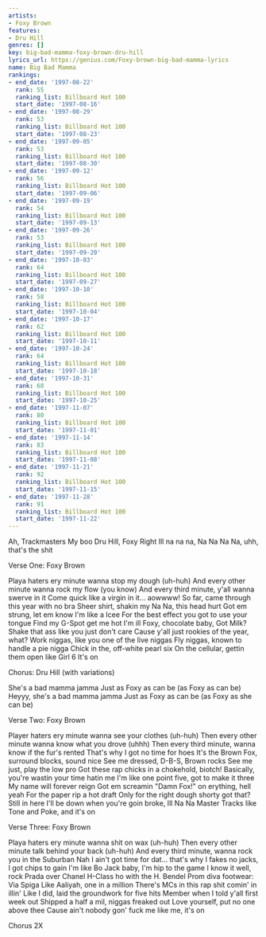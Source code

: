 ```yaml
---
artists:
- Foxy Brown
features:
- Dru Hill
genres: []
key: big-bad-mamma-foxy-brown-dru-hill
lyrics_url: https://genius.com/Foxy-brown-big-bad-mamma-lyrics
name: Big Bad Mamma
rankings:
- end_date: '1997-08-22'
  rank: 55
  ranking_list: Billboard Hot 100
  start_date: '1997-08-16'
- end_date: '1997-08-29'
  rank: 53
  ranking_list: Billboard Hot 100
  start_date: '1997-08-23'
- end_date: '1997-09-05'
  rank: 53
  ranking_list: Billboard Hot 100
  start_date: '1997-08-30'
- end_date: '1997-09-12'
  rank: 56
  ranking_list: Billboard Hot 100
  start_date: '1997-09-06'
- end_date: '1997-09-19'
  rank: 54
  ranking_list: Billboard Hot 100
  start_date: '1997-09-13'
- end_date: '1997-09-26'
  rank: 53
  ranking_list: Billboard Hot 100
  start_date: '1997-09-20'
- end_date: '1997-10-03'
  rank: 64
  ranking_list: Billboard Hot 100
  start_date: '1997-09-27'
- end_date: '1997-10-10'
  rank: 58
  ranking_list: Billboard Hot 100
  start_date: '1997-10-04'
- end_date: '1997-10-17'
  rank: 62
  ranking_list: Billboard Hot 100
  start_date: '1997-10-11'
- end_date: '1997-10-24'
  rank: 64
  ranking_list: Billboard Hot 100
  start_date: '1997-10-18'
- end_date: '1997-10-31'
  rank: 68
  ranking_list: Billboard Hot 100
  start_date: '1997-10-25'
- end_date: '1997-11-07'
  rank: 80
  ranking_list: Billboard Hot 100
  start_date: '1997-11-01'
- end_date: '1997-11-14'
  rank: 83
  ranking_list: Billboard Hot 100
  start_date: '1997-11-08'
- end_date: '1997-11-21'
  rank: 92
  ranking_list: Billboard Hot 100
  start_date: '1997-11-15'
- end_date: '1997-11-28'
  rank: 91
  ranking_list: Billboard Hot 100
  start_date: '1997-11-22'
---
```

Ah, Trackmasters
My boo
 Dru Hill, Foxy
 Right
 Ill na na na, Na Na
 Na Na, uhh, that's the shit

Verse One: Foxy Brown

Playa haters ery minute wanna stop my dough (uh-huh)
And every other minute wanna rock my flow (you know)
And every third minute, y'all wanna swerve in it
Come quick like a virgin in it... aowwww!
So far, came through this year with no bra
Sheer shirt, shakin my Na Na, this head hurt
Got em strung, let em know I'm like a Icee
For the best effect you got to use your tongue
Find my G-Spot get me hot I'm ill
Foxy, chocolate baby, Got Milk?
Shake that ass like you just don't care
Cause y'all just rookies of the year, what?
Work niggas, like you one of the live niggas
Fly niggas, known to handle a pie nigga
Chick in the, off-white pearl six
On the cellular, gettin them open like Girl 6
It's on

Chorus: Dru Hill (with variations)

She's a bad mamma jamma
Just as Foxy as can be (as Foxy as can be)
Heyyy, she's a bad mamma jamma
Just as Foxy as can be (as Foxy as she can be)

Verse Two: Foxy Brown

Player haters ery minute wanna see your clothes (uh-huh)
Then every other minute wanna know what you drove (uhhh)
Then every third minute, wanna know if the fur's rented
That's why I got no time for hoes
It's the Brown Fox, surround blocks, sound nice
See me dressed, D-B-S, Brown rocks
See me just, play the low pro
Got these rap chicks in a chokehold, biotch!
Basically, you're wastin your time hatin me
I'm like one point five, got to make it three
My name will forever reign
Got em screamin "Damn Fox!" on erything, hell yeah
For the paper rip a hot draft
Only for the right dough shorty got that? Still in here
I'll be down when you're goin broke, Ill Na Na
Master Tracks like Tone and Poke, and it's on


Verse Three: Foxy Brown

Playa haters ery minute wanna shit on wax (uh-huh)
Then every other minute talk behind your back (uh-huh)
And every third minute, wanna rock you in the Suburban
Nah I ain't got time for dat... that's why
I fakes no jacks, I got chips to gain
I'm like Bo Jack baby, I'm hip to the game
I know it well, rock Prada over Chanel
H-Class ho with the H. Bendel
Prom diva footwear: Via Spiga
Like Aaliyah, one in a million
There's MCs in this rap shit comin' in illin'
Like I did, laid the groundwork for five hits
Member when I told y'all first week out
Shipped a half a mil, niggas freaked out
Love yourself, put no one above thee
Cause ain't nobody gon' fuck me like me, it's on

Chorus 2X
